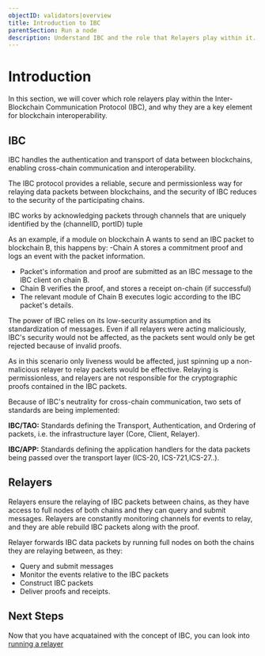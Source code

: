```yaml
---
objectID: validators|overview
title: Introduction to IBC
parentSection: Run a node
description: Understand IBC and the role that Relayers play within it.
---
```


# Introduction


In this section, we will cover which role relayers play within the Inter-Blockchain Communication Protocol (IBC), and why they are a key element for blockchain interoperability.



## IBC


IBC handles the authentication and transport of data between blockchains, enabling cross-chain communication and interoperability.

The IBC protocol provides a reliable, secure and permissionless way for relaying data packets between blockchains, and the security of IBC reduces to the security of the participating chains.

IBC works by acknowledging packets through channels that are uniquely identified by the (channelID, portID) tuple


As an example, if a module on blockchain A wants to send an IBC packet to blockchain B, this happens by:
-Chain A stores a commitment proof and logs an event with the packet information. 
- Packet's information and proof are submitted as an IBC message to the IBC client on chain B.
- Chain B verifies the proof, and stores a receipt on-chain (if successful)
- The relevant module of Chain B executes logic according to the IBC packet's details.


 The power of IBC relies on its low-security assumption and its standardization of messages. Even if all relayers were acting maliciously, IBC's security would not be affected, as the packets sent would only be get rejected because of invalid proofs.

As in this scenario only liveness would be affected, just spinning up a non-malicious relayer to relay packets would be effective. Relaying is permissionless, and relayers are not responsible for the cryptographic proofs contained in the IBC packets.

Because of IBC's neutrality for cross-chain communication, two sets of standards are being implemented:

**IBC/TAO:** Standards defining the Transport, Authentication, and Ordering of packets, i.e. the infrastructure layer (Core, Client, Relayer).

**IBC/APP:** Standards defining the application handlers for the data packets being passed over the transport layer (ICS-20, ICS-721,ICS-27..).



## Relayers
Relayers ensure the relaying of IBC packets between chains, as they have access to full nodes of both chains and  they can query and submit messages. Relayers are constantly monitoring channels for events to relay, and they are able rebuild IBC packets along with the proof. 


Relayer forwards IBC data packets by running full nodes on both the chains they are relaying between, as they:
- Query and submit messages
- Monitor the events relative to the IBC packets
- Construct IBC packets
- Deliver proofs and receipts.

## Next Steps
Now that you have acquatained with the concept of IBC, you can look into [running a relayer](../running-a-relayer/running-a-relayer)